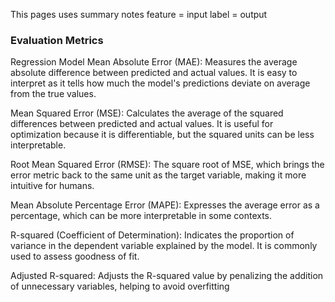 This pages uses summary notes
feature = input
label = output 

### Evaluation Metrics
Regression Model 
Mean Absolute Error (MAE): Measures the average absolute difference between predicted and actual values. It is easy to interpret as it tells how much the model's predictions deviate on average from the true values.

Mean Squared Error (MSE): Calculates the average of the squared differences between predicted and actual values. It is useful for optimization because it is differentiable, but the squared units can be less interpretable.

Root Mean Squared Error (RMSE): The square root of MSE, which brings the error metric back to the same unit as the target variable, making it more intuitive for humans.

Mean Absolute Percentage Error (MAPE): Expresses the average error as a percentage, which can be more interpretable in some contexts.

R-squared (Coefficient of Determination): Indicates the proportion of variance in the dependent variable explained by the model. It is commonly used to assess goodness of fit.

Adjusted R-squared: Adjusts the R-squared value by penalizing the addition of unnecessary variables, helping to avoid overfitting
